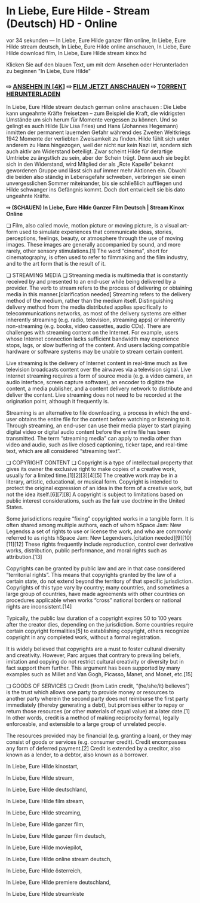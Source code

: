 # In Liebe, Eure Hilde - Stream (Deutsch) HD - Online
vor 34 sekunden — In Liebe, Eure Hilde ganzer film online, In Liebe, Eure Hilde stream deutsch, In Liebe, Eure Hilde online anschauen, In Liebe, Eure Hilde download film, In Liebe, Eure Hilde stream kinox hd

Klicken Sie auf den blauen Text, um mit dem Ansehen oder Herunterladen zu beginnen "In Liebe, Eure Hilde"

### ⇨ [ANSEHEN IN [4K]](https://t.co/iIcDdljHLw) ⇨ [FILM JETZT ANSCHAUEN](https://t.co/iIcDdljHLw) ⇨ [TORRENT HERUNTERLADEN](https://t.co/iIcDdljHLw)

In Liebe, Eure Hilde stream deutsch german online anschauen : Die Liebe kann ungeahnte Kräfte freisetzen – zum Beispiel die Kraft, die widrigsten Umstände um sich herum für Momente vergessen zu können. Und so gelingt es auch Hilde (Liv Lisa Fries) und Hans (Johannes Hegemann) inmitten der permanent lauernden Gefahr während des Zweiten Weltkriegs 1942 Momente der verliebten Zweisamkeit zu finden. Hilde fühlt sich unter anderem zu Hans hingezogen, weil der nicht nur kein Nazi ist, sondern sich auch aktiv am Widerstand beteiligt. Zwar scheint Hilde für derartige Umtriebe zu ängstlich zu sein, aber der Schein trügt. Denn auch sie begibt sich in den Widerstand, wird Mitglied der als „Rote Kapelle“ bekannt gewordenen Gruppe und lässt sich auf immer mehr Aktionen ein. Obwohl die beiden also ständig in Lebensgefahr schweben, verbringen sie einen unvergesslichen Sommer miteinander, bis sie schließlich auffliegen und Hilde schwanger ins Gefängnis kommt. Doch dort entwickelt sie bis dato ungeahnte Kräfte.

**⇨ (SCHAUEN) In Liebe, Eure Hilde Ganzer Film Deutsch | Stream Kinox Online**

❏ Film, also called movie, motion picture or moving picture, is a visual art-form used to simulate experiences that communicate ideas, stories, perceptions, feelings, beauty, or atmosphere through the use of moving images. These images are generally accompanied by sound, and more rarely, other sensory stimulations.[1] The word “cinema”, short for cinematography, is often used to refer to filmmaking and the film industry, and to the art form that is the result of it.

❏ STREAMING MEDIA ❏
Streaming media is multimedia that is constantly received by and presented to an end-user while being delivered by a provider. The verb to stream refers to the process of delivering or obtaining media in this manner.[clarification needed] Streaming refers to the delivery method of the medium, rather than the medium itself. Distinguishing delivery method from the media distributed applies specifically to telecommunications networks, as most of the delivery systems are either inherently streaming (e.g. radio, television, streaming apps) or inherently non-streaming (e.g. books, video cassettes, audio CDs). There are challenges with streaming content on the Internet. For example, users whose Internet connection lacks sufficient bandwidth may experience stops, lags, or slow buffering of the content. And users lacking compatible hardware or software systems may be unable to stream certain content.

Live streaming is the delivery of Internet content in real-time much as live television broadcasts content over the airwaves via a television signal. Live internet streaming requires a form of source media (e.g. a video camera, an audio interface, screen capture software), an encoder to digitize the content, a media publisher, and a content delivery network to distribute and deliver the content. Live streaming does not need to be recorded at the origination point, although it frequently is.

Streaming is an alternative to file downloading, a process in which the end-user obtains the entire file for the content before watching or listening to it. Through streaming, an end-user can use their media player to start playing digital video or digital audio content before the entire file has been transmitted. The term “streaming media” can apply to media other than video and audio, such as live closed captioning, ticker tape, and real-time text, which are all considered “streaming text”.

❏ COPYRIGHT CONTENT ❏
Copyright is a type of intellectual property that gives its owner the exclusive right to make copies of a creative work, usually for a limited time.[1][2][3][4][5] The creative work may be in a literary, artistic, educational, or musical form. Copyright is intended to protect the original expression of an idea in the form of a creative work, but not the idea itself.[6][7][8] A copyright is subject to limitations based on public interest considerations, such as the fair use doctrine in the United States.

Some jurisdictions require “fixing” copyrighted works in a tangible form. It is often shared among multiple authors, each of whom hSpace Jam: New Legendss a set of rights to use or license the work, and who are commonly referred to as rights hSpace Jam: New Legendsers.[citation needed][9][10][11][12] These rights frequently include reproduction, control over derivative works, distribution, public performance, and moral rights such as attribution.[13]

Copyrights can be granted by public law and are in that case considered “territorial rights”. This means that copyrights granted by the law of a certain state, do not extend beyond the territory of that specific jurisdiction. Copyrights of this type vary by country; many countries, and sometimes a large group of countries, have made agreements with other countries on procedures applicable when works “cross” national borders or national rights are inconsistent.[14]

Typically, the public law duration of a copyright expires 50 to 100 years after the creator dies, depending on the jurisdiction. Some countries require certain copyright formalities[5] to establishing copyright, others recognize copyright in any completed work, without a formal registration.

It is widely believed that copyrights are a must to foster cultural diversity and creativity. However, Parc argues that contrary to prevailing beliefs, imitation and copying do not restrict cultural creativity or diversity but in fact support them further. This argument has been supported by many examples such as Millet and Van Gogh, Picasso, Manet, and Monet, etc.[15]

❏ GOODS OF SERVICES ❏
Credit (from Latin credit, “(he/she/it) believes”) is the trust which allows one party to provide money or resources to another party wherein the second party does not reimburse the first party immediately (thereby generating a debt), but promises either to repay or return those resources (or other materials of equal value) at a later date.[1] In other words, credit is a method of making reciprocity formal, legally enforceable, and extensible to a large group of unrelated people.

The resources provided may be financial (e.g. granting a loan), or they may consist of goods or services (e.g. consumer credit). Credit encompasses any form of deferred payment.[2] Credit is extended by a creditor, also known as a lender, to a debtor, also known as a borrower.

In Liebe, Eure Hilde kinostart, 

In Liebe, Eure Hilde stream, 

In Liebe, Eure Hilde deutschland, 

In Liebe, Eure Hilde film stream, 

In Liebe, Eure Hilde streaming, 

In Liebe, Eure Hilde ganzer film, 

In Liebe, Eure Hilde ganzer film deutsch, 

In Liebe, Eure Hilde moviepilot, 

In Liebe, Eure Hilde online stream deutsch, 

In Liebe, Eure Hilde österreich, 

In Liebe, Eure Hilde premiere deutschland, 

In Liebe, Eure Hilde streamkiste
